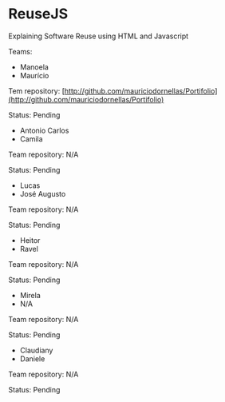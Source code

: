 ReuseJS
=======

Explaining Software Reuse using HTML and Javascript

Teams:

- Manoela
- Maurício 
 
Tem repository: [http://github.com/mauriciodornellas/Portifolio](http://github.com/mauriciodornellas/Portifolio)

Status: Pending

- Antonio Carlos
- Camila 

Team repository: N/A

Status: Pending

- Lucas 
- José Augusto 

Team repository: N/A

Status: Pending

- Heitor
- Ravel

Team repository: N/A

Status: Pending

- Mirela
- N/A

Team repository: N/A

Status: Pending

- Claudiany
- Daniele

Team repository: N/A

Status: Pending